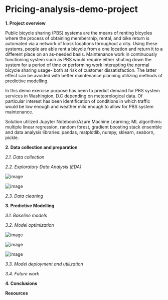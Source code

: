 # Pricing-analysis-demo-project

__1. Project overview__

Public bicycle sharing (PBS) systems are the means of renting bicycles where the process of obtaining membership, rental, and bike return is automated via a network of kiosk locations throughout a city. Using these systems, people are able rent a bicycle from a one location and return it to a different place on an as-needed basis. Maintenance work in continuously functioning system such as PBS would require either shuting down the system for a period of time or performing work interupting the normal bicycle sharing usage- both at risk of customer dissatisfaction. The latter effect can be avoided with better maintenance planning utilizing methods of predictive modelling.

In this demo exercise purpose has been to predict demand for PBS system services in Washington, D.C depending on meteorological data. Of particular interest has been identification of conditions in which traffic would be low enough and weather mild enough to allow for PBS system maintenance.

Solution utilized Jupyter Notebook/Azure Machine Learning; ML algorithms: multiple linear regression, random forest, gradient boosting stack ensemble and data analysis libraries: pandas, matplotlib, numpy, sklearn, seaborn, pickle.

__2. Data collection and preparation__

_2.1. Data collection_

_2.2. Exploratory Data Analysis (EDA)_

![image](https://user-images.githubusercontent.com/99291264/164911775-6a991ada-2f39-4593-b99d-7f5b1f66603c.png)

![image](https://user-images.githubusercontent.com/99291264/164911787-6e964a1c-2a5b-4654-9cbf-5f6bf3930fd7.png)

_2.3. Data cleaning_

__3. Predictive Modelling__

_3.1. Baseline models_


_3.2. Model optimization_

![image](https://github.com/TobiasMazan/Pricing-analysis-demo-project/blob/main/Fig%201.png)

![image](https://user-images.githubusercontent.com/99291264/164911726-c4c17e4e-3b42-49b4-b8e5-140655a26b26.png)

![image](https://user-images.githubusercontent.com/99291264/164911737-71a749ff-03d7-4c62-aa77-23d2721ca028.png)


_3.3. Model deployment and utilization_

_3.4. Future work_

__4. Conclusions__


__Resources__










